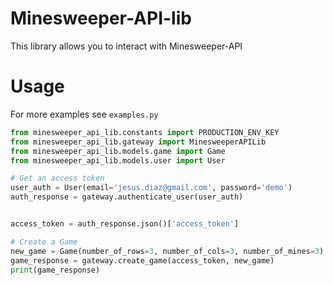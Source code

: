 # Minesweeper-API-lib
This library allows you to interact with Minesweeper-API

# Usage
For more examples see `examples.py`

```python
from minesweeper_api_lib.constants import PRODUCTION_ENV_KEY
from minesweeper_api_lib.gateway import MinesweeperAPILib
from minesweeper_api_lib.models.game import Game
from minesweeper_api_lib.models.user import User

# Get an access token
user_auth = User(email='jesus.diaz@gmail.com', password='demo')
auth_response = gateway.authenticate_user(user_auth)


access_token = auth_response.json()['access_token']

# Create a Game
new_game = Game(number_of_rows=3, number_of_cols=3, number_of_mines=3)
game_response = gateway.create_game(access_token, new_game)
print(game_response)
```